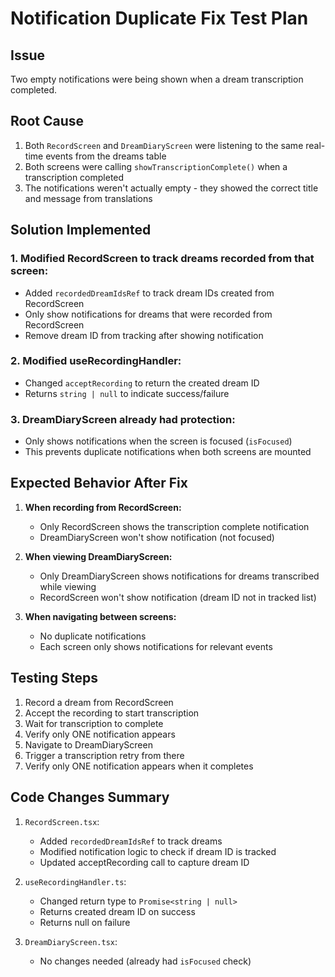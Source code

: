 # Notification Duplicate Fix Test Plan

## Issue
Two empty notifications were being shown when a dream transcription completed.

## Root Cause
1. Both `RecordScreen` and `DreamDiaryScreen` were listening to the same real-time events from the dreams table
2. Both screens were calling `showTranscriptionComplete()` when a transcription completed
3. The notifications weren't actually empty - they showed the correct title and message from translations

## Solution Implemented

### 1. Modified RecordScreen to track dreams recorded from that screen:
- Added `recordedDreamIdsRef` to track dream IDs created from RecordScreen
- Only show notifications for dreams that were recorded from RecordScreen
- Remove dream ID from tracking after showing notification

### 2. Modified useRecordingHandler:
- Changed `acceptRecording` to return the created dream ID
- Returns `string | null` to indicate success/failure

### 3. DreamDiaryScreen already had protection:
- Only shows notifications when the screen is focused (`isFocused`)
- This prevents duplicate notifications when both screens are mounted

## Expected Behavior After Fix

1. **When recording from RecordScreen:**
   - Only RecordScreen shows the transcription complete notification
   - DreamDiaryScreen won't show notification (not focused)

2. **When viewing DreamDiaryScreen:**
   - Only DreamDiaryScreen shows notifications for dreams transcribed while viewing
   - RecordScreen won't show notification (dream ID not in tracked list)

3. **When navigating between screens:**
   - No duplicate notifications
   - Each screen only shows notifications for relevant events

## Testing Steps

1. Record a dream from RecordScreen
2. Accept the recording to start transcription
3. Wait for transcription to complete
4. Verify only ONE notification appears
5. Navigate to DreamDiaryScreen
6. Trigger a transcription retry from there
7. Verify only ONE notification appears when it completes

## Code Changes Summary

1. `RecordScreen.tsx`:
   - Added `recordedDreamIdsRef` to track dreams
   - Modified notification logic to check if dream ID is tracked
   - Updated acceptRecording call to capture dream ID

2. `useRecordingHandler.ts`:
   - Changed return type to `Promise<string | null>`
   - Returns created dream ID on success
   - Returns null on failure

3. `DreamDiaryScreen.tsx`:
   - No changes needed (already had `isFocused` check)